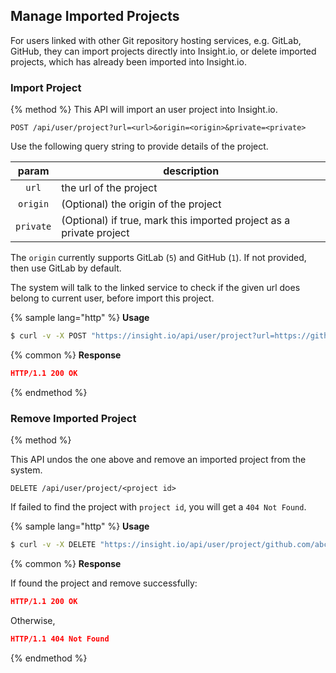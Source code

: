## Manage Imported Projects

For users linked with other Git repository hosting services, e.g. GitLab, GitHub, they can
import projects directly into Insight.io, or delete imported projects, which has already been
imported into Insight.io.

### Import Project

{% method %}
This API will import an user project into Insight.io.

```
POST /api/user/project?url=<url>&origin=<origin>&private=<private>
```

Use the following query string to provide details of the project.

| param | description |
|:-:|---|
| `url` | the url of the project |
| `origin` | (Optional) the origin of the project |
| `private` | (Optional) if true, mark this imported project as a private project |

The `origin` currently supports GitLab (`5`) and GitHub (`1`). If not provided, then use
GitLab by default.

The system will talk to the linked service to check if the given url does belong to
current user, before import this project.

{% sample lang="http" %}
**Usage**

```bash
$ curl -v -X POST "https://insight.io/api/user/project?url=https://github.com/abc/test&origin=1&token=833808b68d2ebfd8e4db5aaf59085851f756a3f0f9d528b4063f831b8fe9755a"
```

{% common %}
**Response**

```json
HTTP/1.1 200 OK
```

{% endmethod %}

### Remove Imported Project

{% method %}

This API undos the one above and remove an imported project from the system.

```
DELETE /api/user/project/<project id>
```

If failed to find the project with `project id`, you will get a `404 Not Found`.

{% sample lang="http" %}
**Usage**

```bash
$ curl -v -X DELETE "https://insight.io/api/user/project/github.com/abc/test?token=833808b68d2ebfd8e4db5aaf59085851f756a3f0f9d528b4063f831b8fe9755a"
```

{% common %}
**Response**

If found the project and remove successfully:

```json
HTTP/1.1 200 OK
```

Otherwise,

```json
HTTP/1.1 404 Not Found
```

{% endmethod %}